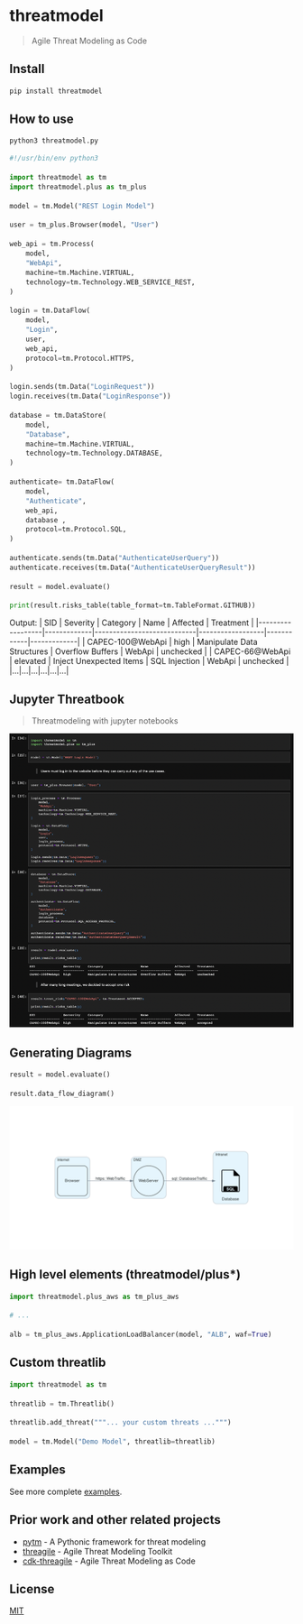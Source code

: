 # threatmodel
> Agile Threat Modeling as Code

## Install
```bash
pip install threatmodel
```

## How to use
```bash
python3 threatmodel.py
```

```python
#!/usr/bin/env python3

import threatmodel as tm
import threatmodel.plus as tm_plus

model = tm.Model("REST Login Model")

user = tm_plus.Browser(model, "User")

web_api = tm.Process(
    model,
    "WebApi",
    machine=tm.Machine.VIRTUAL,
    technology=tm.Technology.WEB_SERVICE_REST,
)

login = tm.DataFlow(
    model,
    "Login",
    user,
    web_api,
    protocol=tm.Protocol.HTTPS,
)

login.sends(tm.Data("LoginRequest"))
login.receives(tm.Data("LoginResponse"))

database = tm.DataStore(
    model,
    "Database",
    machine=tm.Machine.VIRTUAL,
    technology=tm.Technology.DATABASE,
)

authenticate= tm.DataFlow(
    model,
    "Authenticate",
    web_api,
    database ,
    protocol=tm.Protocol.SQL,
)

authenticate.sends(tm.Data("AuthenticateUserQuery"))
authenticate.receives(tm.Data("AuthenticateUserQueryResult"))

result = model.evaluate()

print(result.risks_table(table_format=tm.TableFormat.GITHUB))
```
Output:
| SID              | Severity   | Category                   | Name             | Affected   | Treatment   |
|------------------|-------------|----------------------------|------------------|------------|-------------|
| CAPEC-100@WebApi | high        | Manipulate Data Structures | Overflow Buffers | WebApi     | unchecked   |
| CAPEC-66@WebApi  | elevated    | Inject Unexpected Items    | SQL Injection    | WebApi     | unchecked   |
|...|...|...|...|...|...|

## Jupyter Threatbook
> Threatmodeling with jupyter notebooks

![threatbook.png](https://github.com/hupe1980/threatmodel/raw/main/.assets/threatbook.png)

## Generating Diagrams
```python
result = model.evaluate()

result.data_flow_diagram()
```
![threatbook.png](https://github.com/hupe1980/threatmodel/raw/main/.assets/data-flow-diagram.png)

## High level elements (threatmodel/plus*)
```python
import threatmodel.plus_aws as tm_plus_aws

# ...

alb = tm_plus_aws.ApplicationLoadBalancer(model, "ALB", waf=True)

```

## Custom threatlib
```python
import threatmodel as tm

threatlib = tm.Threatlib()

threatlib.add_threat("""... your custom threats ...""")

model = tm.Model("Demo Model", threatlib=threatlib)
```
## Examples

See more complete [examples](https://github.com/hupe1980/threatmodel/tree/master/examples).

## Prior work and other related projects
- [pytm](https://github.com/izar/pytm) - A Pythonic framework for threat modeling
- [threagile](https://github.com/Threagile/threagile) - Agile Threat Modeling Toolkit
- [cdk-threagile](https://github.com/hupe1980/cdk-threagile) - Agile Threat Modeling as Code

## License

[MIT](LICENSE)